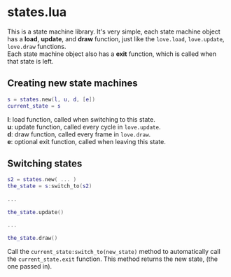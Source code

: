 
# states.lua
This is a state machine library. It's very simple, each state machine object has a **load**, **update**, and **draw** function, just like the `love.load`, `love.update`, `love.draw` functions.  
Each state machine object also has a **exit** function, which is called when that state is left.

## Creating new state machines
```lua 
s = states.new(l, u, d, [e])
current_state = s
```  
__l__: load function, called when switching to this state.  
__u__: update function, called every cycle in `love.update`.    
__d__: draw function, called every frame in `love.draw`.  
__e__: optional exit function, called when leaving this state.  

## Switching states
```lua
s2 = states.new( ... )
the_state = s:switch_to(s2)  
  
...   
  
the_state.update()  
  
...  
  
the_state.draw()
```

Call the `current_state:switch_to(new_state)` method to automatically call the `current_state.exit` function. This method returns the new state, (the one passed in).
